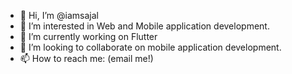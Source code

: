 - 👋 Hi, I’m @iamsajal
- 👀 I’m interested in Web and Mobile application development.
- 🌱 I’m currently working on Flutter
- 💞️ I’m looking to collaborate on mobile application development.
- 📫 How to reach me: (email me!)

<!---
iamsajal/iamsajal is a ✨ special ✨ repository because its `README.md` (this file) appears on your GitHub profile.
You can click the Preview link to take a look at your changes.
--->
